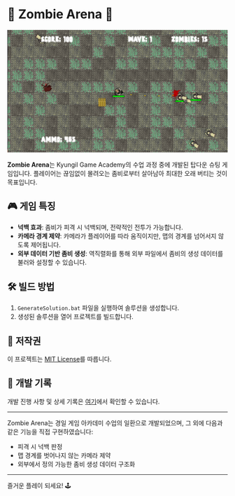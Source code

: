 # 🧟 Zombie Arena 🧟

![Zombie Arena Gameplay](./image.png)

**Zombie Arena**는 Kyungil Game Academy의 수업 과정 중에 개발된 탑다운 슈팅 게임입니다. 플레이어는 끊임없이 몰려오는 좀비로부터 살아남아 최대한 오래 버티는 것이 목표입니다.

## 🎮 게임 특징

- **넉백 효과**: 좀비가 피격 시 넉백되며, 전략적인 전투가 가능합니다.
- **카메라 경계 제약**: 카메라가 플레이어를 따라 움직이지만, 맵의 경계를 넘어서지 않도록 제어됩니다.
- **외부 데이터 기반 좀비 생성**: 역직렬화를 통해 외부 파일에서 좀비의 생성 데이터를 불러와 설정할 수 있습니다.

## 🛠️ 빌드 방법

1. `GenerateSolution.bat` 파일을 실행하여 솔루션을 생성합니다.
2. 생성된 솔루션을 열어 프로젝트를 빌드합니다.

## 📜 저작권

이 프로젝트는 [MIT License](./LICENSE)를 따릅니다.

## 📖 개발 기록

개발 진행 사항 및 상세 기록은 [여기](https://somber-argument-7f5.notion.site/SFML-13534146edba80a79f90e03681dae3bd)에서 확인할 수 있습니다.

---

Zombie Arena는 경일 게임 아카데미 수업의 일환으로 개발되었으며, 그 외에 다음과 같은 기능을 직접 구현하였습니다:

- 피격 시 넉백 판정
- 맵 경계를 벗어나지 않는 카메라 제약
- 외부에서 정의 가능한 좀비 생성 데이터 구조화

---

즐거운 플레이 되세요! 🕹️
